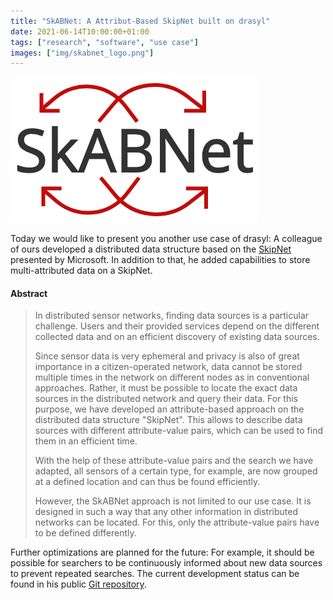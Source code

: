```yaml
---
title: "SkABNet: A Attribut-Based SkipNet built on drasyl"
date: 2021-06-14T10:00:00+01:00
tags: ["research", "software", "use case"]
images: ["img/skabnet_logo.png"]
---
```


![SkABNet logo](/img/skabnet_logo.png)

Today we would like to present you another use case of drasyl: A colleague of ours developed a distributed data structure based on the [SkipNet](https://www.microsoft.com/en-us/research/wp-content/uploads/2016/02/tr-2002-92.pdf) presented by Microsoft. In addition to that, he added capabilities to store multi-attributed data on a SkipNet.
<!--more-->
#### Abstract
>In distributed sensor networks, finding data sources is a particular challenge.
>Users and their provided services depend on the different collected data and on an efficient discovery of existing data sources.
>
>Since sensor data is very ephemeral and privacy is also of great importance in a citizen-operated network, data cannot be stored multiple times in the network on different nodes as in conventional approaches.
>Rather, it must be possible to locate the exact data sources in the distributed network and query their data.
>For this purpose, we have developed an attribute-based approach on the distributed data structure "SkipNet".
>This allows to describe data sources with different attribute-value pairs, which can be used to find them in an efficient time.
>
>With the help of these attribute-value pairs and the search we have adapted, all sensors of a certain type, for example, are now grouped at a defined location and can thus be found efficiently.
>
>However, the SkABNet approach is not limited to our use case.
>It is designed in such a way that any other information in distributed networks can be located.
>For this, only the attribute-value pairs have to be defined differently.

Further optimizations are planned for the future: For example, it should be possible for searchers to be continuously informed about new data sources to prevent repeated searches. The current development status can be found in his public [Git repository](https://git.informatik.uni-hamburg.de/sane-public/skabnet).